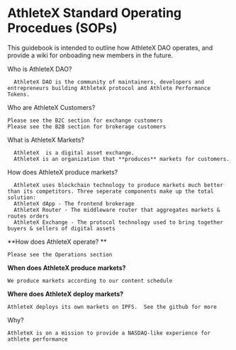 # AthleteX Standard Operating Procedues (SOPs)

This guidebook is intended to outline how AthleteX DAO operates, and provide a wiki for onboading new members in the future.

Who is AthleteX DAO?

      AthleteX DAO is the community of maintainers, developers and entrepreneurs building AthleteX protocol and Athlete Performance Tokens.

Who are AthleteX Customers?

    Please see the B2C section for exchange customers
    Please see the B2B section for brokerage customers

What is AthleteX Markets? 

      AthleteX  is a digital asset exchange.
      AthleteX is an organization that **produces** markets for customers.

How does AthleteX produce markets?

      AthleteX uses blockchain technology to produce markets much better than its competitors. Three seperate components make up the total solution: 
      AthleteX dApp - The frontend brokerage 
      AthleteX Router - The middleware router that aggregates markets & routes orders
      AthleteX Exchange - The protocol technology used to bring together buyers & sellers of digital assets

**How does AthleteX operate?
**

    Please see the Operations section


**When does AthleteX produce markets?**

    We produce markets according to our content schedule

**Where does AthleteX deploy markets?**


    AthleteX deploys its own markets on IPFS.  See the github for more

Why?
    
    AthleteX is on a mission to provide a NASDAQ-like experience for athlete performance
